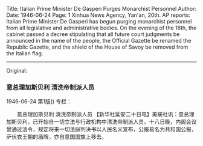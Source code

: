 Title: Italian Prime Minister De Gasperi Purges Monarchist Personnel
Author:
Date: 1946-06-24
Page: 1
Xinhua News Agency, Yan'an, 20th. AP reports: Italian Prime Minister De Gasperi has begun purging monarchist personnel from all legislative and administrative bodies. On the evening of the 18th, the cabinet passed a decree stipulating that all future court judgments be announced in the name of the people, the Official Gazette be renamed the Republic Gazette, and the shield of the House of Savoy be removed from the Italian flag.



<hr /> 

Original: 


### 意总理加斯贝利  清洗帝制派人员

1946-06-24
第1版()
专栏：

　　意总理加斯贝利
    清洗帝制派人员
    【新华社延安二十日电】美联社讯：意总理加斯贝利，已开始自一切立法与行政机构中清洗帝制派人员。十八日晚，内阁会议曾通过法令，规定将来一切法庭判决书以人民名义宣布，公报易名为共和国公报，萨伏衣王朝的盾牌，亦自意国国旗上移去。
